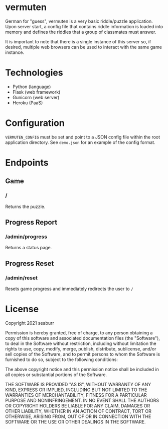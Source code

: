 # vermuten
German for "guess", vermuten is a very basic riddle/puzzle application. Upon server start, a config file that contains riddle information is loaded into memory and defines the riddles that a group of classmates must answer.

It is important to note that there is a single instance of this server so, if desired, multiple web browsers can be used to interact with the same game instance.

# Technologies
* Python (language)
* Flask (web framework)
* Gunicorn (web server)
* Heroku (PaaS)

# Configuration
`VERMUTEN_CONFIG` must be set and point to a JSON config file within the root application directory. See `demo.json` for an example of the config format.

# Endpoints
## Game
### /
Returns the puzzle.

## Progress Report
### /admin/progress
Returns a status page.

## Progress Reset
### /admin/reset
Resets game progress and immediately redirects the user to `/`

# License
Copyright 2021 seaburr

Permission is hereby granted, free of charge, to any person obtaining a copy of this software and associated documentation files (the "Software"), to deal in the Software without restriction, including without limitation the rights to use, copy, modify, merge, publish, distribute, sublicense, and/or sell copies of the Software, and to permit persons to whom the Software is furnished to do so, subject to the following conditions:

The above copyright notice and this permission notice shall be included in all copies or substantial portions of the Software.

THE SOFTWARE IS PROVIDED "AS IS", WITHOUT WARRANTY OF ANY KIND, EXPRESS OR IMPLIED, INCLUDING BUT NOT LIMITED TO THE WARRANTIES OF MERCHANTABILITY, FITNESS FOR A PARTICULAR PURPOSE AND NONINFRINGEMENT. IN NO EVENT SHALL THE AUTHORS OR COPYRIGHT HOLDERS BE LIABLE FOR ANY CLAIM, DAMAGES OR OTHER LIABILITY, WHETHER IN AN ACTION OF CONTRACT, TORT OR OTHERWISE, ARISING FROM, OUT OF OR IN CONNECTION WITH THE SOFTWARE OR THE USE OR OTHER DEALINGS IN THE SOFTWARE.